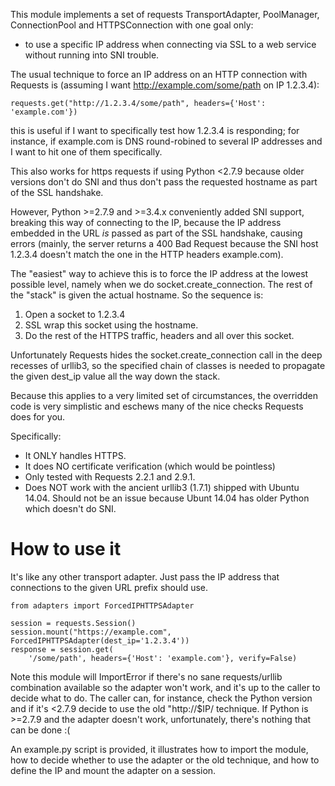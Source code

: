 This module implements a set of requests TransportAdapter, PoolManager,
ConnectionPool and HTTPSConnection with one goal only:

* to use a specific IP address when connecting via SSL to a web service without
running into SNI trouble.

The usual technique to force an IP address on an HTTP connection with Requests
is (assuming I want http://example.com/some/path on IP 1.2.3.4):

```
requests.get("http://1.2.3.4/some/path", headers={'Host': 'example.com'})
```

this is useful if I want to specifically test how 1.2.3.4 is responding; for
instance, if example.com is DNS round-robined to several IP
addresses and I want to hit one of them specifically.

This also works for https requests if using Python <2.7.9 because older
versions don't do SNI and thus don't pass the requested hostname as part of the
SSL handshake.

However, Python >=2.7.9 and >=3.4.x conveniently added SNI support, breaking
this way of connecting to the IP, because the IP address embedded in the URL
*is* passed as part of the SSL handshake, causing errors (mainly, the server
returns a 400 Bad Request because the SNI host 1.2.3.4 doesn't match the one in
the HTTP headers example.com).

The "easiest" way to achieve this is to force the IP address at the lowest
possible level, namely when we do socket.create_connection. The rest of the
"stack" is given the actual hostname. So the sequence is:

1. Open a socket to 1.2.3.4
2. SSL wrap this socket using the hostname.
3. Do the rest of the HTTPS traffic, headers and all over this socket.

Unfortunately Requests hides the socket.create_connection call in the deep
recesses of urllib3, so the specified chain of classes is needed to propagate
the given dest_ip value all the way down the stack.

Because this applies to a very limited set of circumstances, the overridden
code is very simplistic and eschews many of the nice checks Requests does for
you.

Specifically:

- It ONLY handles HTTPS.
- It does NO certificate verification (which would be pointless)
- Only tested with Requests 2.2.1 and 2.9.1.
- Does NOT work with the ancient urllib3 (1.7.1) shipped with Ubuntu 14.04.
  Should not be an issue because Ubunt 14.04 has older Python which doesn't do
  SNI.


How to use it
=============

It's like any other transport adapter. Just pass the IP address that
connections to the given URL prefix should use.

```
from adapters import ForcedIPHTTPSAdapter

session = requests.Session()
session.mount("https://example.com", ForcedIPHTTPSAdapter(dest_ip='1.2.3.4'))
response = session.get(
    '/some/path', headers={'Host': 'example.com'}, verify=False)
```

Note this module will ImportError if there's no sane requests/urllib
combination available so the adapter won't work, and it's up to the caller to
decide what to do. The caller can, for instance, check the Python version and
if it's &lt;2.7.9 decide to use the old "http://$IP/ technique. If Python is
&gt;=2.7.9 and the adapter doesn't work, unfortunately, there's nothing that can
be done :(

An example.py script is provided, it illustrates how to
import the module, how to decide whether to use the adapter
or the old technique, and how to define the IP and mount
the adapter on a session.

